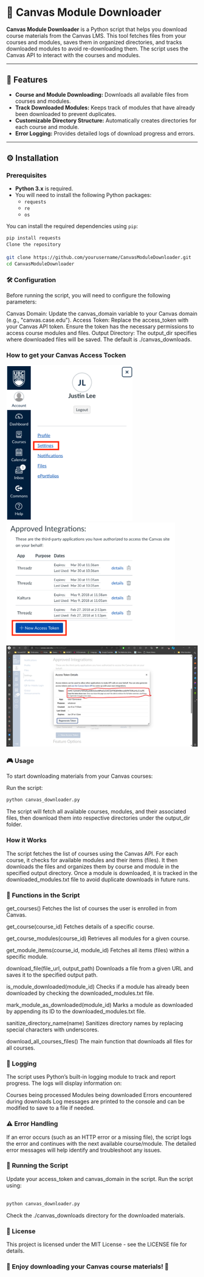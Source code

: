 # 📂 Canvas Module Downloader

**Canvas Module Downloader** is a Python script that helps you download course materials from the Canvas LMS. This tool fetches files from your courses and modules, saves them in organized directories, and tracks downloaded modules to avoid re-downloading them. The script uses the Canvas API to interact with the courses and modules.

---

## 🚀 Features

- **Course and Module Downloading:** Downloads all available files from courses and modules.
- **Track Downloaded Modules:** Keeps track of modules that have already been downloaded to prevent duplicates.
- **Customizable Directory Structure:** Automatically creates directories for each course and module.
- **Error Logging:** Provides detailed logs of download progress and errors.

---

## ⚙️ Installation

### Prerequisites

- **Python 3.x** is required.
- You will need to install the following Python packages:
  - `requests`
  - `re`
  - `os`
  
You can install the required dependencies using `pip`:
```bash
pip install requests
Clone the repository

git clone https://github.com/yourusername/CanvasModuleDownloader.git
cd CanvasModuleDownloader
```
### 🛠 Configuration
Before running the script, you will need to configure the following parameters:

Canvas Domain: Update the canvas_domain variable to your Canvas domain (e.g., "canvas.case.edu").
Access Token: Replace the access_token with your Canvas API token. Ensure the token has the necessary permissions to access course modules and files.
Output Directory: The output_dir specifies where downloaded files will be saved. The default is ./canvas_downloads.

### How to get your Canvas Access Tocken
![Canvas Logo](1.png)
![Canvas Logo](2.png)
![Canvas Logo](3.png)
### 🎮 Usage
To start downloading materials from your Canvas courses:

Run the script:

```bash
python canvas_downloader.py
```
The script will fetch all available courses, modules, and their associated files, then download them into respective directories under the output_dir folder.

### How it Works
The script fetches the list of courses using the Canvas API.
For each course, it checks for available modules and their items (files).
It then downloads the files and organizes them by course and module in the specified output directory.
Once a module is downloaded, it is tracked in the downloaded_modules.txt file to avoid duplicate downloads in future runs.
### 🔧 Functions in the Script
get_courses()
Fetches the list of courses the user is enrolled in from Canvas.

get_course(course_id)
Fetches details of a specific course.

get_course_modules(course_id)
Retrieves all modules for a given course.

get_module_items(course_id, module_id)
Fetches all items (files) within a specific module.

download_file(file_url, output_path)
Downloads a file from a given URL and saves it to the specified output path.

is_module_downloaded(module_id)
Checks if a module has already been downloaded by checking the downloaded_modules.txt file.

mark_module_as_downloaded(module_id)
Marks a module as downloaded by appending its ID to the downloaded_modules.txt file.

sanitize_directory_name(name)
Sanitizes directory names by replacing special characters with underscores.

download_all_courses_files()
The main function that downloads all files for all courses.

### 📝 Logging
The script uses Python’s built-in logging module to track and report progress. The logs will display information on:

Courses being processed
Modules being downloaded
Errors encountered during downloads
Log messages are printed to the console and can be modified to save to a file if needed.

### ⚠️ Error Handling
If an error occurs (such as an HTTP error or a missing file), the script logs the error and continues with the next available course/module. The detailed error messages will help identify and troubleshoot any issues.

### 🏁 Running the Script
Update your access_token and canvas_domain in the script.
Run the script using:
```bash

python canvas_downloader.py
```
Check the ./canvas_downloads directory for the downloaded materials.
### 📄 License
This project is licensed under the MIT License - see the LICENSE file for details.

### 🌟 Enjoy downloading your Canvas course materials! 🚀
